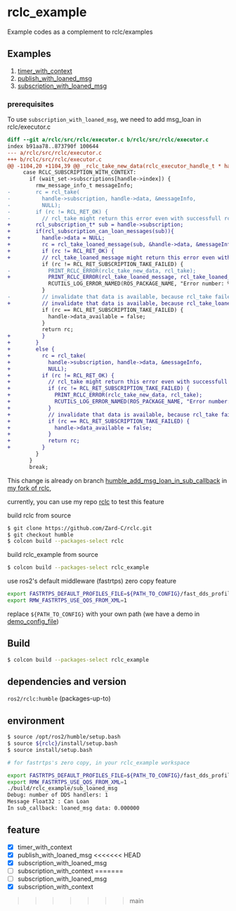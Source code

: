 # rclc_example

Example codes as a complement to rclc/examples

## Examples

1. [timer_with_context](rclc_example/src/timer_with_context.c)
2. [publish_with_loaned_msg](rclc_example/src/pub_loaned_msg.c)
3. [subscription_with_loaned_msg](rclc_example/src/sub_loaned_msg.c)

### prerequisites

To use `subscription_with_loaned_msg`, we need to add msg_loan in rclc/executor.c

```diff
diff --git a/rclc/src/rclc/executor.c b/rclc/src/rclc/executor.c
index b91aa78..873790f 100644
--- a/rclc/src/rclc/executor.c
+++ b/rclc/src/rclc/executor.c
@@ -1104,20 +1104,39 @@ _rclc_take_new_data(rclc_executor_handle_t * handle, rcl_wait_set_t * wait_set)
     case RCLC_SUBSCRIPTION_WITH_CONTEXT:
       if (wait_set->subscriptions[handle->index]) {
         rmw_message_info_t messageInfo;
-        rc = rcl_take(
-          handle->subscription, handle->data, &messageInfo,
-          NULL);
-        if (rc != RCL_RET_OK) {
-          // rcl_take might return this error even with successfull rcl_wait
+        rcl_subscription_t* sub = handle->subscription;
+        if(rcl_subscription_can_loan_messages(sub)){
+          handle->data = NULL;
+          rc = rcl_take_loaned_message(sub, &handle->data, &messageInfo, NULL); // how to return it to rmw????
+          if (rc != RCL_RET_OK) {
+          // rcl_take_loaned_message might return this error even with successfull rcl_wait
           if (rc != RCL_RET_SUBSCRIPTION_TAKE_FAILED) {
-            PRINT_RCLC_ERROR(rclc_take_new_data, rcl_take);
+            PRINT_RCLC_ERROR(rcl_take_loaned_message, rcl_take_loaned_message);
             RCUTILS_LOG_ERROR_NAMED(ROS_PACKAGE_NAME, "Error number: %d", rc);
           }
-          // invalidate that data is available, because rcl_take failed
+          // invalidate that data is available, because rcl_take_loaned_message failed
           if (rc == RCL_RET_SUBSCRIPTION_TAKE_FAILED) {
             handle->data_available = false;
           }
           return rc;
+          }
+        }
+        else {
+          rc = rcl_take(
+            handle->subscription, handle->data, &messageInfo,
+            NULL);
+          if (rc != RCL_RET_OK) {
+            // rcl_take might return this error even with successfull rcl_wait
+            if (rc != RCL_RET_SUBSCRIPTION_TAKE_FAILED) {
+              PRINT_RCLC_ERROR(rclc_take_new_data, rcl_take);
+              RCUTILS_LOG_ERROR_NAMED(ROS_PACKAGE_NAME, "Error number: %d", rc);
+            }
+            // invalidate that data is available, because rcl_take failed
+            if (rc == RCL_RET_SUBSCRIPTION_TAKE_FAILED) {
+              handle->data_available = false;
+            }
+            return rc;
+          }
         }
       }
       break;
```

This change is already on branch  [humble_add_msg_loan_in_sub_callback](https://github.com/Zard-C/rclc/pull/1) in [my fork of rclc](https://github.com/Zard-C/rclc),

currently, you can use my repo [rclc](https://github.com/Zard-C/rclc) to test this feature

build rclc from source

```bash
$ git clone https://github.com/Zard-C/rclc.git
$ git checkout humble
$ colcon build --packages-select rclc
```
build rclc_example from source

```bash
$ colcon build --packages-select rclc_example
```
use ros2's default middleware (fastrtps) zero copy feature

```bash
export FASTRTPS_DEFAULT_PROFILES_FILE=${PATH_TO_CONFIG}/fast_dds_profiles.xml
export RMW_FASTRTPS_USE_QOS_FROM_XML=1
```
replace `${PATH_TO_CONFIG}` with your own path (we have a demo in [demo_config_file](config/fastrtps/fast_dds_profiles.xml))

## Build

```bash
$ colcon build --packages-select rclc_example
```
## dependencies and version

`ros2/rclc:humble` (packages-up-to)

## environment

```bash
$ source /opt/ros2/humble/setup.bash
$ source ${rclc}/install/setup.bash
$ source install/setup.bash

# for fastrtps's zero copy, in your rclc_example workspace

export FASTRTPS_DEFAULT_PROFILES_FILE=${PATH_TO_CONFIG}/fast_dds_profiles.xml
export RMW_FASTRTPS_USE_QOS_FROM_XML=1
./build/rclc_example/sub_loaned_msg
Debug: number of DDS handlers: 1
Message Float32 : Can Loan
In sub_callback: loaned_msg data: 0.000000

```


## feature

- [x] timer_with_context
- [x] publish_with_loaned_msg
<<<<<<< HEAD
- [x] subscription_with_loaned_msg
- [ ] subscription_with_context
=======
- [ ] subscription_with_loaned_msg
- [x] subscription_with_context
>>>>>>> main
